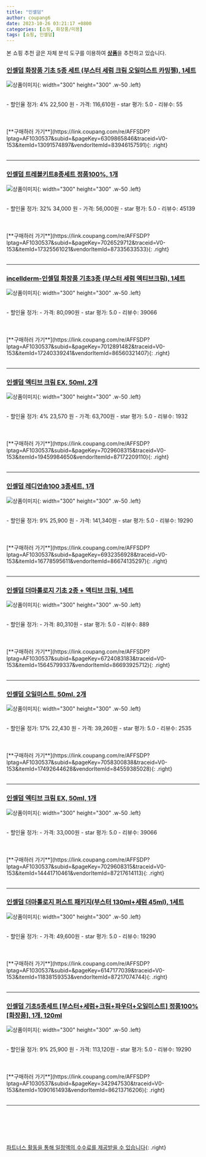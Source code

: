 ```yaml
---
title: "인셀덤"
author: coupang6
date: 2023-10-26 03:21:17 +0800
categories: [쇼핑, 화장품/미용]
tags: [쇼핑, 인셀덤]
---
```


본 쇼핑 추천 글은 자체 분석 도구를 이용하여 [**상품**](https://link.coupang.com/a/bao1ui)을 추천하고 있습니다.

### [인셀덤 화장품 기초 5종 세트 (부스터 세럼 크림 오일미스트 카밍젤), 1세트](https://link.coupang.com/re/AFFSDP?lptag=AF1030537&subid=&pageKey=6309865846&traceid=V0-153&itemId=13091574897&vendorItemId=83946157591)

![상품이미지](https://thumbnail10.coupangcdn.com/thumbnails/remote/230x230ex/image/vendor_inventory/fbb5/683099749ef1ddf3b8279c7c05dc44f0b29ce1ca3cd64bcabfebb416bd4b.jpg){: width="300" height="300" .w-50 .left}


<br>
- 할인율 정가: 4%  22,500   원
- 가격: 116,610원
- star 평가: 5.0
- 리뷰수: 55
<br>
<br>
<br>
<br>
[**구매하러 가기**](https://link.coupang.com/re/AFFSDP?lptag=AF1030537&subid=&pageKey=6309865846&traceid=V0-153&itemId=13091574897&vendorItemId=83946157591){: .right}
<br>
<br>

---

### [인셀덤 트레블키트8종세트 정품100%, 1개](https://link.coupang.com/re/AFFSDP?lptag=AF1030537&subid=&pageKey=7026529712&traceid=V0-153&itemId=17325561021&vendorItemId=87335633533)

![상품이미지](https://thumbnail9.coupangcdn.com/thumbnails/remote/230x230ex/image/vendor_inventory/9b71/363e4b962566d170cab7d269982bba6394406d48fa42f3b6d6cea9b89bc5.jpg){: width="300" height="300" .w-50 .left}


<br>
- 할인율 정가: 32%  34,000   원
- 가격: 56,000원
- star 평가: 5.0
- 리뷰수: 45139
<br>
<br>
<br>
<br>
[**구매하러 가기**](https://link.coupang.com/re/AFFSDP?lptag=AF1030537&subid=&pageKey=7026529712&traceid=V0-153&itemId=17325561021&vendorItemId=87335633533){: .right}
<br>
<br>

---

### [incellderm-인셀덤 화장품 기초3종 (부스터 세럼 엑티브크림), 1세트](https://link.coupang.com/re/AFFSDP?lptag=AF1030537&subid=&pageKey=7012891482&traceid=V0-153&itemId=17240339241&vendorItemId=86560321407)

![상품이미지](https://thumbnail6.coupangcdn.com/thumbnails/remote/230x230ex/image/vendor_inventory/bef3/3b00b5e577a679689e5858efb38cddae4fbe53902a41d8dad7ddf46bfeed.jpg){: width="300" height="300" .w-50 .left}


<br>
- 할인율 정가: 
- 가격: 80,090원
- star 평가: 5.0
- 리뷰수: 39066
<br>
<br>
<br>
<br>
[**구매하러 가기**](https://link.coupang.com/re/AFFSDP?lptag=AF1030537&subid=&pageKey=7012891482&traceid=V0-153&itemId=17240339241&vendorItemId=86560321407){: .right}
<br>
<br>

---

### [인셀덤 엑티브 크림 EX, 50ml, 2개](https://link.coupang.com/re/AFFSDP?lptag=AF1030537&subid=&pageKey=7029608315&traceid=V0-153&itemId=19459984650&vendorItemId=87172209110)

![상품이미지](https://thumbnail7.coupangcdn.com/thumbnails/remote/230x230ex/image/vendor_inventory/9524/d32e94542df6d542f560eb9bc761a0149d65011d18c4502b087b3286c625.jpg){: width="300" height="300" .w-50 .left}


<br>
- 할인율 정가: 4%  23,570   원
- 가격: 63,700원
- star 평가: 5.0
- 리뷰수: 1932
<br>
<br>
<br>
<br>
[**구매하러 가기**](https://link.coupang.com/re/AFFSDP?lptag=AF1030537&subid=&pageKey=7029608315&traceid=V0-153&itemId=19459984650&vendorItemId=87172209110){: .right}
<br>
<br>

---

### [인셀덤 레디언솜100 3종세트, 1개](https://link.coupang.com/re/AFFSDP?lptag=AF1030537&subid=&pageKey=6932356928&traceid=V0-153&itemId=16778595611&vendorItemId=86674135297)

![상품이미지](https://thumbnail8.coupangcdn.com/thumbnails/remote/230x230ex/image/vendor_inventory/b91b/0a98003bde25c8bfb91687432690c736d5e600db1fd879ed48ffa82c6a0d.jpg){: width="300" height="300" .w-50 .left}


<br>
- 할인율 정가: 9%  25,900   원
- 가격: 141,340원
- star 평가: 5.0
- 리뷰수: 19290
<br>
<br>
<br>
<br>
[**구매하러 가기**](https://link.coupang.com/re/AFFSDP?lptag=AF1030537&subid=&pageKey=6932356928&traceid=V0-153&itemId=16778595611&vendorItemId=86674135297){: .right}
<br>
<br>

---

### [인셀덤 더마톨로지 기초 2종 + 액티브 크림, 1세트](https://link.coupang.com/re/AFFSDP?lptag=AF1030537&subid=&pageKey=6724083183&traceid=V0-153&itemId=15645799337&vendorItemId=86693925712)

![상품이미지](https://thumbnail7.coupangcdn.com/thumbnails/remote/230x230ex/image/vendor_inventory/c459/9f5a54d8469f3ad7af475483f1d5bbd828c24d57bb0acd98e48e167f5d77.jpg){: width="300" height="300" .w-50 .left}


<br>
- 할인율 정가: 
- 가격: 80,310원
- star 평가: 5.0
- 리뷰수: 889
<br>
<br>
<br>
<br>
[**구매하러 가기**](https://link.coupang.com/re/AFFSDP?lptag=AF1030537&subid=&pageKey=6724083183&traceid=V0-153&itemId=15645799337&vendorItemId=86693925712){: .right}
<br>
<br>

---

### [인셀덤 오일미스트, 50ml, 2개](https://link.coupang.com/re/AFFSDP?lptag=AF1030537&subid=&pageKey=7058300838&traceid=V0-153&itemId=17492644628&vendorItemId=84559385028)

![상품이미지](https://thumbnail7.coupangcdn.com/thumbnails/remote/230x230ex/image/vendor_inventory/1eb6/8223d64472bc20f91e5a2d7b61aa889128f975a58fbbeb172fdb0abbe6e4.PNG){: width="300" height="300" .w-50 .left}


<br>
- 할인율 정가: 17%  22,430   원
- 가격: 39,260원
- star 평가: 5.0
- 리뷰수: 2535
<br>
<br>
<br>
<br>
[**구매하러 가기**](https://link.coupang.com/re/AFFSDP?lptag=AF1030537&subid=&pageKey=7058300838&traceid=V0-153&itemId=17492644628&vendorItemId=84559385028){: .right}
<br>
<br>

---

### [인셀덤 엑티브 크림 EX, 50ml, 1개](https://link.coupang.com/re/AFFSDP?lptag=AF1030537&subid=&pageKey=7029608315&traceid=V0-153&itemId=14441710461&vendorItemId=87217614113)

![상품이미지](https://thumbnail9.coupangcdn.com/thumbnails/remote/230x230ex/image/vendor_inventory/fa50/2e6cd71080e6db6196d3c3597d55341387396096fd2457e183c545c0e245.jpg){: width="300" height="300" .w-50 .left}


<br>
- 할인율 정가: 
- 가격: 33,000원
- star 평가: 5.0
- 리뷰수: 39066
<br>
<br>
<br>
<br>
[**구매하러 가기**](https://link.coupang.com/re/AFFSDP?lptag=AF1030537&subid=&pageKey=7029608315&traceid=V0-153&itemId=14441710461&vendorItemId=87217614113){: .right}
<br>
<br>

---

### [인셀덤 더마톨로지 퍼스트 패키지(부스터 130ml+세럼 45ml), 1세트](https://link.coupang.com/re/AFFSDP?lptag=AF1030537&subid=&pageKey=6147177039&traceid=V0-153&itemId=11838159353&vendorItemId=87217074744)

![상품이미지](https://thumbnail10.coupangcdn.com/thumbnails/remote/230x230ex/image/vendor_inventory/06ce/9d659c162e404d83a3fffccf986f0a15af880b8eb2a8284e66aada2e04fa.jpg){: width="300" height="300" .w-50 .left}


<br>
- 할인율 정가: 
- 가격: 49,600원
- star 평가: 5.0
- 리뷰수: 19290
<br>
<br>
<br>
<br>
[**구매하러 가기**](https://link.coupang.com/re/AFFSDP?lptag=AF1030537&subid=&pageKey=6147177039&traceid=V0-153&itemId=11838159353&vendorItemId=87217074744){: .right}
<br>
<br>

---

### [인셀덤 기초5종세트 [부스터+세럼+크림+파우더+오일미스트] 정품100% [화장품], 1개, 120ml](https://link.coupang.com/re/AFFSDP?lptag=AF1030537&subid=&pageKey=342947530&traceid=V0-153&itemId=1090161493&vendorItemId=86213716206)

![상품이미지](https://thumbnail10.coupangcdn.com/thumbnails/remote/230x230ex/image/vendor_inventory/3c6d/888cc9dc2fc8ab2cb1966e703ecf45c4f75bb5b3ececc9768138593ba44f.jpg){: width="300" height="300" .w-50 .left}


<br>
- 할인율 정가: 9%  25,900   원
- 가격: 113,120원
- star 평가: 5.0
- 리뷰수: 19290
<br>
<br>
<br>
<br>
[**구매하러 가기**](https://link.coupang.com/re/AFFSDP?lptag=AF1030537&subid=&pageKey=342947530&traceid=V0-153&itemId=1090161493&vendorItemId=86213716206){: .right}
<br>
<br>

---
<br><br><br><br><br> [파트너스 활동을 통해 일정액의 수수료를 제공받을 수 있습니다](https://link.coupang.com/a/bao1ui){: .right}